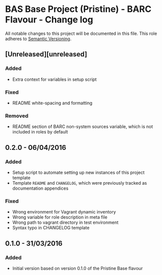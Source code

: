 # BAS Base Project (Pristine) - BARC Flavour - Change log

All notable changes to this project will be documented in this file.
This role adheres to [Semantic Versioning](http://semver.org/spec/v2.0.0.html).

## [Unreleased][unreleased]

### Added

* Extra context for variables in setup script

### Fixed

* README white-spacing and formatting

### Removed

* README section of BARC non-system sources variable, which is not included in roles by default

## 0.2.0 - 06/04/2016

### Added

* Setup script to automate setting up new instances of this project template
* Template `README` and `CHANGELOG`, which were previously tracked as documentation appendices

### Fixed

* Wrong environment for Vagrant dynamic inventory
* Wrong variable for role description in meta file
* Wrong path to vagrant directory in test environment
* Syntax typo in CHANGELOG template

## 0.1.0 - 31/03/2016

### Added

* Initial version based on version 0.1.0 of the Pristine Base flavour

